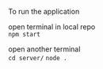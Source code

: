 To run the application

open terminal in local repo <br>
`npm start`

open another terminal <br>
`cd server/`
`node .`
